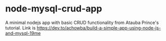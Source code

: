 # node-mysql-crud-app
A minimal nodejs app with basic CRUD functionality from Atauba Prince's tutorial. Link is https://dev.to/achowba/build-a-simple-app-using-node-js-and-mysql-19me
